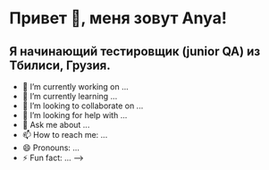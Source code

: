 # Привет 👋, меня зовут Anya!
## Я начинающий тестировщик (junior QA) из Тбилиси, Грузия.

- 🔭 I’m currently working on ...
- 🌱 I’m currently learning ...
- 👯 I’m looking to collaborate on ...
- 🤔 I’m looking for help with ...
- 💬 Ask me about ...
- 📫 How to reach me: ...
- 😄 Pronouns: ...
- ⚡ Fun fact: ...
-->
